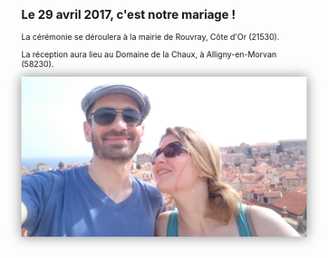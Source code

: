 ## Le 29 avril 2017, c'est notre mariage !

La cérémonie se déroulera à la mairie de Rouvray, Côte d'Or (21530).

La réception aura lieu au Domaine de la Chaux, à Alligny-en-Morvan (58230).

<img src="/media/img/custom/croatie/DSC_0162.JPG"
    style="max-width: 100%; width: 600px; box-shadow: 0px 0px 20px #888888">
